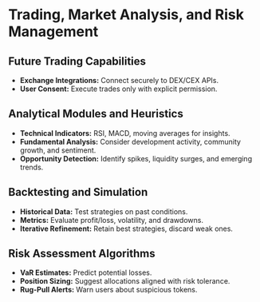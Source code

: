 # Trading, Market Analysis, and Risk Management

## Future Trading Capabilities

- **Exchange Integrations:** Connect securely to DEX/CEX APIs.
- **User Consent:** Execute trades only with explicit permission.

## Analytical Modules and Heuristics

- **Technical Indicators:** RSI, MACD, moving averages for insights.
- **Fundamental Analysis:** Consider development activity, community growth, and sentiment.
- **Opportunity Detection:** Identify spikes, liquidity surges, and emerging trends.

## Backtesting and Simulation

- **Historical Data:** Test strategies on past conditions.
- **Metrics:** Evaluate profit/loss, volatility, and drawdowns.
- **Iterative Refinement:** Retain best strategies, discard weak ones.

## Risk Assessment Algorithms

- **VaR Estimates:** Predict potential losses.
- **Position Sizing:** Suggest allocations aligned with risk tolerance.
- **Rug-Pull Alerts:** Warn users about suspicious tokens.
